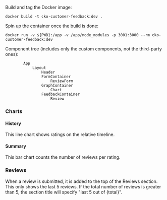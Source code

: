 Build and tag the Docker image:

`docker build -t cko-customer-feedback:dev .`

Spin up the container once the build is done:

`docker run -v ${PWD}:/app -v /app/node_modules -p 3001:3000 --rm cko-customer-feedback:dev`

Component tree (includes only the custom components, not the third-party ones):

```Index
        App
            Layout
                Header
                FormContainer
                    ReviewForm
                GraphContainer
                    Chart
                FeedbackContainer
                    Review
```

### Charts
#### History
This line chart shows ratings on the relative timeline.
#### Summary
This bar chart counts the number of reviews per rating.

### Reviews
When a review is submitted, it is added to the top of the Reviews section. This only shows the last 5 reviews.
If the total number of reviews is greater than 5, the section title will specify "last 5 out of {total}".
